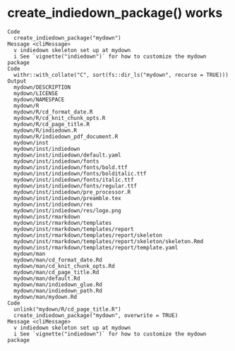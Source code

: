 # create_indiedown_package() works

    Code
      create_indiedown_package("mydown")
    Message <cliMessage>
      v indiedown skeleton set up at mydown
      i See `vignette("indiedown")` for how to customize the mydown package
    Code
      withr::with_collate("C", sort(fs::dir_ls("mydown", recurse = TRUE)))
    Output
      mydown/DESCRIPTION
      mydown/LICENSE
      mydown/NAMESPACE
      mydown/R
      mydown/R/cd_format_date.R
      mydown/R/cd_knit_chunk_opts.R
      mydown/R/cd_page_title.R
      mydown/R/indiedown.R
      mydown/R/indiedown_pdf_document.R
      mydown/inst
      mydown/inst/indiedown
      mydown/inst/indiedown/default.yaml
      mydown/inst/indiedown/fonts
      mydown/inst/indiedown/fonts/bold.ttf
      mydown/inst/indiedown/fonts/bolditalic.ttf
      mydown/inst/indiedown/fonts/italic.ttf
      mydown/inst/indiedown/fonts/regular.ttf
      mydown/inst/indiedown/pre_processor.R
      mydown/inst/indiedown/preamble.tex
      mydown/inst/indiedown/res
      mydown/inst/indiedown/res/logo.png
      mydown/inst/rmarkdown
      mydown/inst/rmarkdown/templates
      mydown/inst/rmarkdown/templates/report
      mydown/inst/rmarkdown/templates/report/skeleton
      mydown/inst/rmarkdown/templates/report/skeleton/skeleton.Rmd
      mydown/inst/rmarkdown/templates/report/template.yaml
      mydown/man
      mydown/man/cd_format_date.Rd
      mydown/man/cd_knit_chunk_opts.Rd
      mydown/man/cd_page_title.Rd
      mydown/man/default.Rd
      mydown/man/indiedown_glue.Rd
      mydown/man/indiedown_path.Rd
      mydown/man/mydown.Rd
    Code
      unlink("mydown/R/cd_page_title.R")
      create_indiedown_package("mydown", overwrite = TRUE)
    Message <cliMessage>
      v indiedown skeleton set up at mydown
      i See `vignette("indiedown")` for how to customize the mydown package


